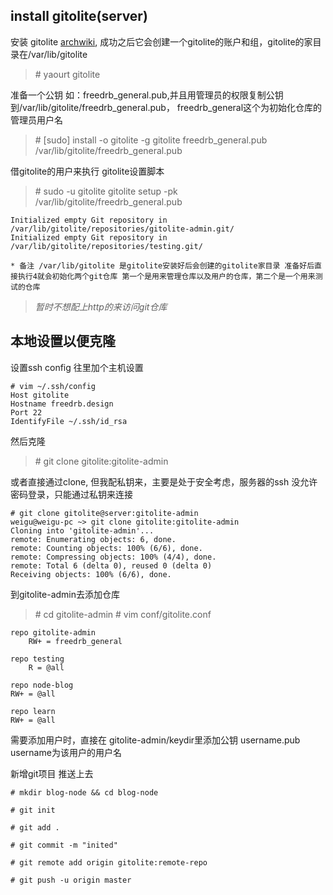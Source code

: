 ## install  gitolite(server)
安装 gitolite [archwiki](https://wiki.archlinux.org/index.php/Gitolite), 成功之后它会创建一个gitolite的账户和组，gitolite的家目录在/var/lib/gitolite
>\# yaourt gitolite

准备一个公钥 如：freedrb_general.pub,并且用管理员的权限复制公钥到/var/lib/gitolite/freedrb_general.pub， freedrb_general这个为初始化仓库的管理员用户名
>\# [sudo] install -o gitolite -g gitolite freedrb_general.pub /var/lib/gitolite/freedrb_general.pub

借gitolite的用户来执行 gitolite设置脚本
>\# sudo -u gitolite gitolite setup -pk /var/lib/gitolite/freedrb_general.pub

    Initialized empty Git repository in /var/lib/gitolite/repositories/gitolite-admin.git/
    Initialized empty Git repository in /var/lib/gitolite/repositories/testing.git/

    * 备注 /var/lib/gitolite 是gitolite安装好后会创建的gitolite家目录 准备好后直接执行4就会初始化两个git仓库 第一个是用来管理仓库以及用户的仓库，第二个是一个用来测试的仓库

> *暂时不想配上http的来访问git仓库*

## 本地设置以便克隆
设置ssh config 往里加个主机设置
>
    # vim ~/.ssh/config
    Host gitolite
    Hostname freedrb.design
    Port 22
    IdentifyFile ~/.ssh/id_rsa

然后克隆
>\# git clone gitolite:gitolite-admin

或者直接通过clone, 但我配私钥来，主要是处于安全考虑，服务器的ssh 没允许密码登录，只能通过私钥来连接
>
    # git clone gitolite@server:gitolite-admin
    weigu@weigu-pc ~> git clone gitolite:gitolite-admin
    Cloning into 'gitolite-admin'...
    remote: Enumerating objects: 6, done.
    remote: Counting objects: 100% (6/6), done.
    remote: Compressing objects: 100% (4/4), done.
    remote: Total 6 (delta 0), reused 0 (delta 0)
    Receiving objects: 100% (6/6), done.

到gitolite-admin去添加仓库
>\# cd gitolite-admin
>\# vim conf/gitolite.conf
>
    repo gitolite-admin
        RW+ = freedrb_general

    repo testing
        R = @all

    repo node-blog
    RW+ = @all

    repo learn
    RW+ = @all

需要添加用户时，直接在 gitolite-admin/keydir里添加公钥 username.pub username为该用户的用户名

新增git项目 推送上去
>
    # mkdir blog-node && cd blog-node

    # git init

    # git add .

    # git commit -m "inited"

    # git remote add origin gitolite:remote-repo

    # git push -u origin master




